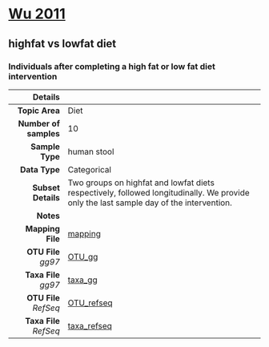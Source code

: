 # [Wu 2011]( ../docs/bushman_cafe.html )
## highfat vs lowfat diet

### Individuals after completing a high fat or low fat diet intervention

| Details                   |                                                           |
| ------------------------: |-----------------------------------------------------------|
| **Topic Area**                | Diet                                                |
| **Number of samples**         | 10                                         |
| **Sample Type**               | human stool                                         |
| **Data Type**                 | Categorical                                           |
| **Subset Details**            | Two groups on highfat and lowfat diets respectively, followed longitudinally. We provide only the last sample day of the intervention.                                  |
| **Notes**                     |                                          |
| **Mapping File**              | [mapping]( ../datasets/bushman_cafe/mapping.txt)        |
| **OTU File** *gg97*           | [OTU_gg]( ../datasets/bushman_cafe/gg/otutable.txt)          |
| **Taxa File** *gg97*          | [taxa_gg]( ../datasets/bushman_cafe/gg/taxatable.txt)        |
| **OTU File** *RefSeq*         | [OTU_refseq]( ../datasets/bushman_cafe/refseq/otutable.txt)  |
| **Taxa File** *RefSeq*        | [taxa_refseq]( ../datasets/bushman_cafe/refseq/taxatable.txt)|